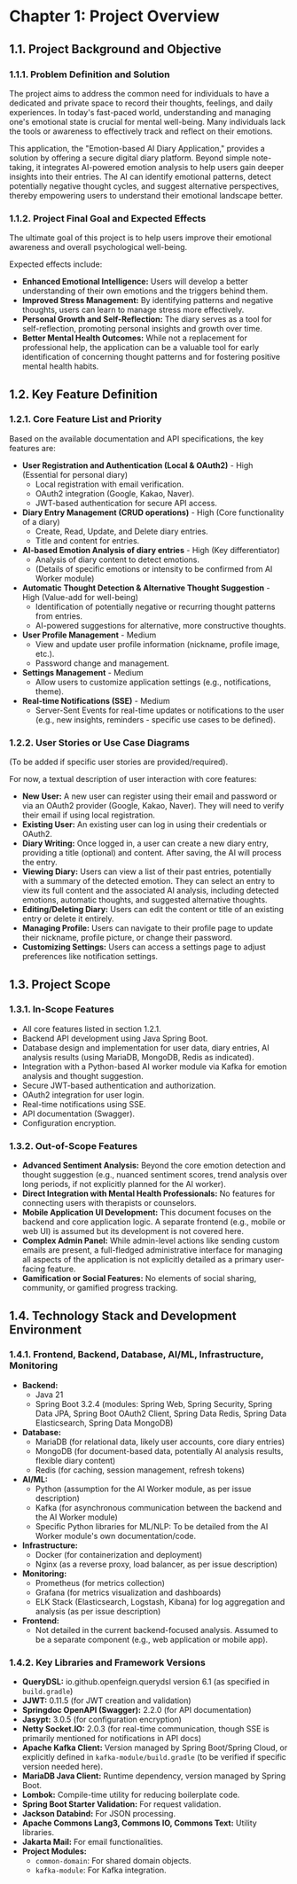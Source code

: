 # Chapter 1: Project Overview

## 1.1. Project Background and Objective

### 1.1.1. Problem Definition and Solution
The project aims to address the common need for individuals to have a dedicated and private space to record their thoughts, feelings, and daily experiences. In today's fast-paced world, understanding and managing one's emotional state is crucial for mental well-being. Many individuals lack the tools or awareness to effectively track and reflect on their emotions.

This application, the "Emotion-based AI Diary Application," provides a solution by offering a secure digital diary platform. Beyond simple note-taking, it integrates AI-powered emotion analysis to help users gain deeper insights into their entries. The AI can identify emotional patterns, detect potentially negative thought cycles, and suggest alternative perspectives, thereby empowering users to understand their emotional landscape better.

### 1.1.2. Project Final Goal and Expected Effects
The ultimate goal of this project is to help users improve their emotional awareness and overall psychological well-being.

Expected effects include:
*   **Enhanced Emotional Intelligence:** Users will develop a better understanding of their own emotions and the triggers behind them.
*   **Improved Stress Management:** By identifying patterns and negative thoughts, users can learn to manage stress more effectively.
*   **Personal Growth and Self-Reflection:** The diary serves as a tool for self-reflection, promoting personal insights and growth over time.
*   **Better Mental Health Outcomes:** While not a replacement for professional help, the application can be a valuable tool for early identification of concerning thought patterns and for fostering positive mental health habits.

## 1.2. Key Feature Definition

### 1.2.1. Core Feature List and Priority
Based on the available documentation and API specifications, the key features are:

*   **User Registration and Authentication (Local & OAuth2)** - High (Essential for personal diary)
    *   Local registration with email verification.
    *   OAuth2 integration (Google, Kakao, Naver).
    *   JWT-based authentication for secure API access.
*   **Diary Entry Management (CRUD operations)** - High (Core functionality of a diary)
    *   Create, Read, Update, and Delete diary entries.
    *   Title and content for entries.
*   **AI-based Emotion Analysis of diary entries** - High (Key differentiator)
    *   Analysis of diary content to detect emotions.
    *   (Details of specific emotions or intensity to be confirmed from AI Worker module)
*   **Automatic Thought Detection & Alternative Thought Suggestion** - High (Value-add for well-being)
    *   Identification of potentially negative or recurring thought patterns from entries.
    *   AI-powered suggestions for alternative, more constructive thoughts.
*   **User Profile Management** - Medium
    *   View and update user profile information (nickname, profile image, etc.).
    *   Password change and management.
*   **Settings Management** - Medium
    *   Allow users to customize application settings (e.g., notifications, theme).
*   **Real-time Notifications (SSE)** - Medium
    *   Server-Sent Events for real-time updates or notifications to the user (e.g., new insights, reminders - specific use cases to be defined).

### 1.2.2. User Stories or Use Case Diagrams
(To be added if specific user stories are provided/required).

For now, a textual description of user interaction with core features:
*   **New User:** A new user can register using their email and password or via an OAuth2 provider (Google, Kakao, Naver). They will need to verify their email if using local registration.
*   **Existing User:** An existing user can log in using their credentials or OAuth2.
*   **Diary Writing:** Once logged in, a user can create a new diary entry, providing a title (optional) and content. After saving, the AI will process the entry.
*   **Viewing Diary:** Users can view a list of their past entries, potentially with a summary of the detected emotion. They can select an entry to view its full content and the associated AI analysis, including detected emotions, automatic thoughts, and suggested alternative thoughts.
*   **Editing/Deleting Diary:** Users can edit the content or title of an existing entry or delete it entirely.
*   **Managing Profile:** Users can navigate to their profile page to update their nickname, profile picture, or change their password.
*   **Customizing Settings:** Users can access a settings page to adjust preferences like notification settings.

## 1.3. Project Scope

### 1.3.1. In-Scope Features
*   All core features listed in section 1.2.1.
*   Backend API development using Java Spring Boot.
*   Database design and implementation for user data, diary entries, AI analysis results (using MariaDB, MongoDB, Redis as indicated).
*   Integration with a Python-based AI worker module via Kafka for emotion analysis and thought suggestion.
*   Secure JWT-based authentication and authorization.
*   OAuth2 integration for user login.
*   Real-time notifications using SSE.
*   API documentation (Swagger).
*   Configuration encryption.

### 1.3.2. Out-of-Scope Features
*   **Advanced Sentiment Analysis:** Beyond the core emotion detection and thought suggestion (e.g., nuanced sentiment scores, trend analysis over long periods, if not explicitly planned for the AI worker).
*   **Direct Integration with Mental Health Professionals:** No features for connecting users with therapists or counselors.
*   **Mobile Application UI Development:** This document focuses on the backend and core application logic. A separate frontend (e.g., mobile or web UI) is assumed but its development is not covered here.
*   **Complex Admin Panel:** While admin-level actions like sending custom emails are present, a full-fledged administrative interface for managing all aspects of the application is not explicitly detailed as a primary user-facing feature.
*   **Gamification or Social Features:** No elements of social sharing, community, or gamified progress tracking.

## 1.4. Technology Stack and Development Environment

### 1.4.1. Frontend, Backend, Database, AI/ML, Infrastructure, Monitoring
*   **Backend:**
    *   Java 21
    *   Spring Boot 3.2.4 (modules: Spring Web, Spring Security, Spring Data JPA, Spring Boot OAuth2 Client, Spring Data Redis, Spring Data Elasticsearch, Spring Data MongoDB)
*   **Database:**
    *   MariaDB (for relational data, likely user accounts, core diary entries)
    *   MongoDB (for document-based data, potentially AI analysis results, flexible diary content)
    *   Redis (for caching, session management, refresh tokens)
*   **AI/ML:**
    *   Python (assumption for the AI Worker module, as per issue description)
    *   Kafka (for asynchronous communication between the backend and the AI Worker module)
    *   Specific Python libraries for ML/NLP: To be detailed from the AI Worker module's own documentation/code.
*   **Infrastructure:**
    *   Docker (for containerization and deployment)
    *   Nginx (as a reverse proxy, load balancer, as per issue description)
*   **Monitoring:**
    *   Prometheus (for metrics collection)
    *   Grafana (for metrics visualization and dashboards)
    *   ELK Stack (Elasticsearch, Logstash, Kibana) for log aggregation and analysis (as per issue description)
*   **Frontend:**
    *   Not detailed in the current backend-focused analysis. Assumed to be a separate component (e.g., web application or mobile app).

### 1.4.2. Key Libraries and Framework Versions
*   **QueryDSL:** io.github.openfeign.querydsl version 6.1 (as specified in `build.gradle`)
*   **JJWT:** 0.11.5 (for JWT creation and validation)
*   **Springdoc OpenAPI (Swagger):** 2.2.0 (for API documentation)
*   **Jasypt:** 3.0.5 (for configuration encryption)
*   **Netty Socket.IO:** 2.0.3 (for real-time communication, though SSE is primarily mentioned for notifications in API docs)
*   **Apache Kafka Client:** Version managed by Spring Boot/Spring Cloud, or explicitly defined in `kafka-module/build.gradle` (to be verified if specific version needed here).
*   **MariaDB Java Client:** Runtime dependency, version managed by Spring Boot.
*   **Lombok:** Compile-time utility for reducing boilerplate code.
*   **Spring Boot Starter Validation:** For request validation.
*   **Jackson Databind:** For JSON processing.
*   **Apache Commons Lang3, Commons IO, Commons Text:** Utility libraries.
*   **Jakarta Mail:** For email functionalities.
*   **Project Modules:**
    *   `common-domain`: For shared domain objects.
    *   `kafka-module`: For Kafka integration.
```
